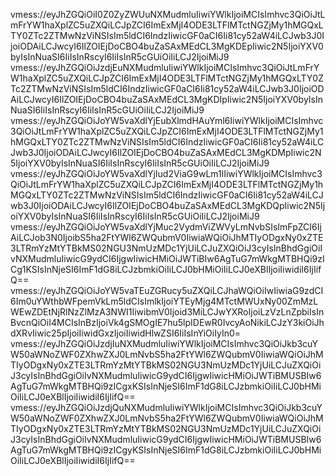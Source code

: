 vmess://eyJhZGQiOiI0Z0ZyZWUuNXMudmluIiwiYWlkIjoiMCIsImhvc3QiOiJtLmFrYW1haXplZC5uZXQiLCJpZCI6ImExMjI4ODE3LTFlMTctNGZjMy1hMGQxLTY0ZTc2ZTMwNzViNSIsIm5ldCI6IndzIiwicGF0aCI6Ii81cy52aW4iLCJwb3J0IjoiODAiLCJwcyI6IlZOIEjDoCBO4buZaSAxMEdCL3MgKDEpIiwic2N5IjoiYXV0byIsInNuaSI6IiIsInRscyI6IiIsInR5cGUiOiIiLCJ2IjoiMiJ9
vmess://eyJhZGQiOiJzdjEuNXMudmluIiwiYWlkIjoiMCIsImhvc3QiOiJtLmFrYW1haXplZC5uZXQiLCJpZCI6ImExMjI4ODE3LTFlMTctNGZjMy1hMGQxLTY0ZTc2ZTMwNzViNSIsIm5ldCI6IndzIiwicGF0aCI6Ii81cy52aW4iLCJwb3J0IjoiODAiLCJwcyI6IlZOIEjDoCBO4buZaSAxMEdCL3MgKDIpIiwic2N5IjoiYXV0byIsInNuaSI6IiIsInRscyI6IiIsInR5cGUiOiIiLCJ2IjoiMiJ9
vmess://eyJhZGQiOiJoYW5vaXdlYjEubXlmdHAuYml6IiwiYWlkIjoiMCIsImhvc3QiOiJtLmFrYW1haXplZC5uZXQiLCJpZCI6ImExMjI4ODE3LTFlMTctNGZjMy1hMGQxLTY0ZTc2ZTMwNzViNSIsIm5ldCI6IndzIiwicGF0aCI6Ii81cy52aW4iLCJwb3J0IjoiODAiLCJwcyI6IlZOIEjDoCBO4buZaSAxMEdCL3MgKDMpIiwic2N5IjoiYXV0byIsInNuaSI6IiIsInRscyI6IiIsInR5cGUiOiIiLCJ2IjoiMiJ9
vmess://eyJhZGQiOiJoYW5vaXdlYjIud2ViaG9wLm1lIiwiYWlkIjoiMCIsImhvc3QiOiJtLmFrYW1haXplZC5uZXQiLCJpZCI6ImExMjI4ODE3LTFlMTctNGZjMy1hMGQxLTY0ZTc2ZTMwNzViNSIsIm5ldCI6IndzIiwicGF0aCI6Ii81cy52aW4iLCJwb3J0IjoiODAiLCJwcyI6IlZOIEjDoCBO4buZaSAxMEdCL3MgKDQpIiwic2N5IjoiYXV0byIsInNuaSI6IiIsInRscyI6IiIsInR5cGUiOiIiLCJ2IjoiMiJ9
vmess://eyJhZGQiOiJoYW5vaXdlYjMuc2VydmViZWVyLmNvbSIsImFpZCI6IjAiLCJob3N0IjoibS5ha2FtYWl6ZWQubmV0IiwiaWQiOiJhMTIyODgxNy0xZTE3LTRmYzMtYTBkMS02NGU3NmUzMDc1YjUiLCJuZXQiOiJ3cyIsInBhdGgiOiIvNXMudmluIiwicG9ydCI6IjgwIiwicHMiOiJWTiBIw6AgTuG7mWkgMTBHQi9zICg1KSIsInNjeSI6ImF1dG8iLCJzbmkiOiIiLCJ0bHMiOiIiLCJ0eXBlIjoiIiwidiI6IjIifQ==
vmess://eyJhZGQiOiJoYW5vaTEuZGRucy5uZXQiLCJhaWQiOiIwIiwiaG9zdCI6Im0uYWthbWFpemVkLm5ldCIsImlkIjoiYTEyMjg4MTctMWUxNy00ZmMzLWEwZDEtNjRlNzZlMzA3NWI1IiwibmV0Ijoid3MiLCJwYXRoIjoiLzVzLnZpbiIsInBvcnQiOiI4MCIsInBzIjoiVk4gSMOgIE7hu5lpIDEwR0IvcyAoNikiLCJzY3kiOiJhdXRvIiwic25pIjoiIiwidGxzIjoiIiwidHlwZSI6IiIsInYiOiIyIn0=
vmess://eyJhZGQiOiJzdjIuNXMudmluIiwiYWlkIjoiMCIsImhvc3QiOiJkb3cuYW50aWNoZWF0ZXhwZXJ0LmNvbS5ha2FtYWl6ZWQubmV0IiwiaWQiOiJhMTIyODgxNy0xZTE3LTRmYzMtYTBkMS02NGU3NmUzMDc1YjUiLCJuZXQiOiJ3cyIsInBhdGgiOiIvNXMudmluIiwicG9ydCI6IjgwIiwicHMiOiJWTiBMUSBIw6AgTuG7mWkgMTBHQi9zICgxKSIsInNjeSI6ImF1dG8iLCJzbmkiOiIiLCJ0bHMiOiIiLCJ0eXBlIjoiIiwidiI6IjIifQ==
vmess://eyJhZGQiOiJzdjQuNXMudmluIiwiYWlkIjoiMCIsImhvc3QiOiJkb3cuYW50aWNoZWF0ZXhwZXJ0LmNvbS5ha2FtYWl6ZWQubmV0IiwiaWQiOiJhMTIyODgxNy0xZTE3LTRmYzMtYTBkMS02NGU3NmUzMDc1YjUiLCJuZXQiOiJ3cyIsInBhdGgiOiIvNXMudmluIiwicG9ydCI6IjgwIiwicHMiOiJWTiBMUSBIw6AgTuG7mWkgMTBHQi9zICgyKSIsInNjeSI6ImF1dG8iLCJzbmkiOiIiLCJ0bHMiOiIiLCJ0eXBlIjoiIiwidiI6IjIifQ==
